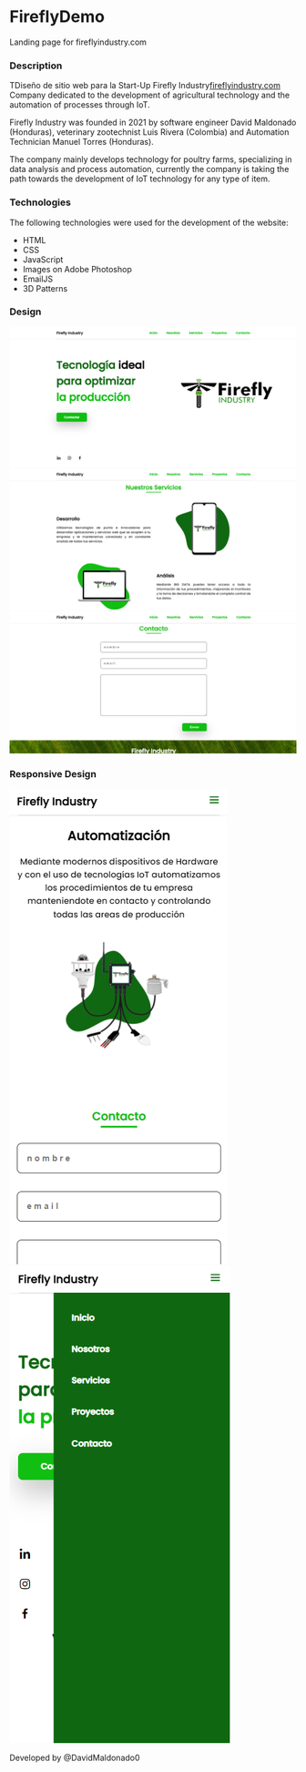 # FireflyDemo

Landing page for fireflyindustry.com

### Description

TDiseño de sitio web para la Start-Up Firefly Industry[fireflyindustry.com](https://fireflyindustry.com/) Company dedicated to the development of agricultural technology and the automation of processes through IoT.

Firefly Industry was founded in 2021 by software engineer David Maldonado (Honduras), veterinary zootechnist Luis Rivera (Colombia) and Automation Technician Manuel Torres (Honduras).

The company mainly develops technology for poultry farms, specializing in data analysis and process automation, currently the company is taking the path towards the development of IoT technology for any type of item.

### Technologies

The following technologies were used for the development of the website:

- HTML
- CSS
- JavaScript
- Images on Adobe Photoshop
- EmailJS
- 3D Patterns

### Design

![Landing](/img/LandingPage.png)
![Landing](/img/Services.png)
![Landing](/img/Contact.png)

### Responsive Design

![Landing](/img/ResponsiveOne.png)
![Landing](/img/ResponsiveTwo.png)

Developed by @DavidMaldonado0
